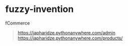 # fuzzy-invention
fCommerce

> https://japharidze.pythonanywhere.com/admin  
> https://japharidze.pythonanywhere.com/products/
